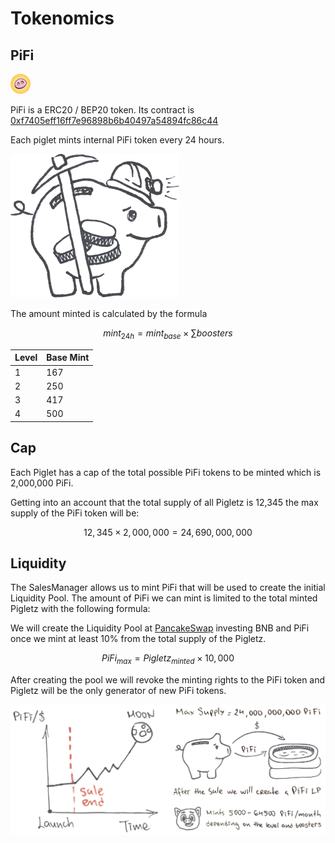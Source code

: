 # Tokenomics

## PiFi

![](../.gitbook/assets/pigletz-token-32.png)

PiFi is a ERC20 / BEP20 token. Its contract is [0xf7405eff16ff7e96898b6b40497a54894fc86c44](https://bscscan.com/token/0xf7405eff16ff7e96898b6b40497a54894fc86c44)

Each piglet mints internal PiFi token every 24 hours.

![PiFi Miner](../.gitbook/assets/tokenomics-step-1.png)

The amount minted is calculated by the formula

$$
mint_{24h} = mint_{base} \times \sum{boosters}
$$

<table><thead><tr><th data-type="number">Level</th><th data-type="number">Base Mint</th></tr></thead><tbody><tr><td>1</td><td>167</td></tr><tr><td>2</td><td>250</td></tr><tr><td>3</td><td>417</td></tr><tr><td>4</td><td>500</td></tr></tbody></table>

## Cap

Each Piglet has a cap of the total possible PiFi tokens to be minted which is 2,000,000 PiFi.

Getting into an account that the total supply of all Pigletz is 12,345 the max supply of the PiFi token will be:

$$
12,345 \times 2,000,000 = 24,690,000,000
$$

## Liquidity

The SalesManager allows us to mint PiFi that will be used to create the initial Liquidity Pool. The amount of PiFi we can mint is limited to the total minted Pigletz with the following formula:

We will create the Liquidity Pool at [PancakeSwap](https://pancakeswap.finance) investing BNB and PiFi once we mint at least 10% from the total supply of the Pigletz.

$$
PiFi_{max} = Pigletz_{minted} \times 10,000
$$

After creating the pool we will revoke the minting rights to the PiFi token and Pigletz will be the only generator of new PiFi tokens.&#x20;

![](../.gitbook/assets/tokenomics-diagrams.webp)
